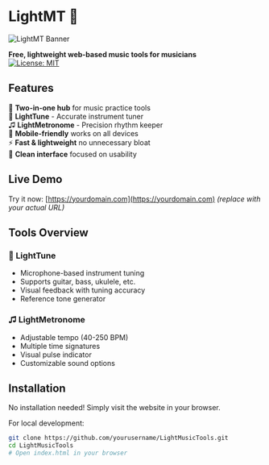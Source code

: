 # LightMT 🎵

![LightMT Banner](assets/banner.png)

**Free, lightweight web-based music tools for musicians**  
[![License: MIT](https://img.shields.io/badge/License-MIT-blue.svg)](https://opensource.org/licenses/MIT)

## Features

🚀 **Two-in-one hub** for music practice tools  
🎸 **LightTune** - Accurate instrument tuner  
♫ **LightMetronome** - Precision rhythm keeper  
📱 **Mobile-friendly** works on all devices  
⚡ **Fast & lightweight** no unnecessary bloat  
🎨 **Clean interface** focused on usability  

## Live Demo

Try it now: [https://yourdomain.com](https://yourdomain.com) *(replace with your actual URL)*

## Tools Overview

### 🎸 LightTune
- Microphone-based instrument tuning
- Supports guitar, bass, ukulele, etc.
- Visual feedback with tuning accuracy
- Reference tone generator

### ♫ LightMetronome
- Adjustable tempo (40-250 BPM)
- Multiple time signatures
- Visual pulse indicator
- Customizable sound options

## Installation

No installation needed! Simply visit the website in your browser.

For local development:

```bash
git clone https://github.com/yourusername/LightMusicTools.git
cd LightMusicTools
# Open index.html in your browser